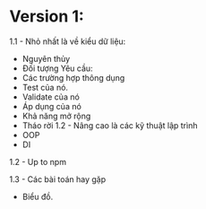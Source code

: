# Version 1:
1.1 - Nhỏ nhất là về kiểu dữ liệu:
+ Nguyên thủy
+ Đối tượng
Yêu cầu: 
+ Các trường hợp thông dụng
+ Test của nó.
+ Validate của nó
+ Áp dụng của nó
+ Khả năng mở rộng
+ Tháo rời
1.2 - Nâng cao là các kỹ thuật lập trình
+ OOP
+ DI

1.2 - Up to npm

1.3 - Các bài toán hay gặp
+ Biểu đồ.

